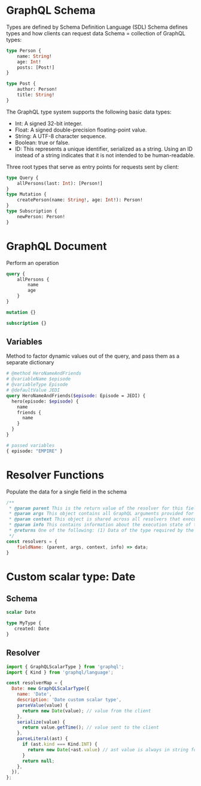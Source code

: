 # GraphQL Schema

Types are defined by Schema Definition Language (SDL)
Schema defines types and how clients can request data
Schema = collection of GraphQL types:

```graphql
type Person {
    name: String!
    age: Int!
    posts: [Post!]
}

type Post {
    author: Person!
    title: String!
}
```

The GraphQL type system supports the following basic data types:

- Int: A signed 32-bit integer.
- Float: A signed double-precision floating-point value.
- String: A UTF-8 character sequence.
- Boolean: true or false.
- ID: This represents a unique identifier, serialized as a string. Using an ID instead of a string indicates that it is not intended to be human-readable.

Three root types that serve as entry points for requests sent by client:

```graphql
type Query {
    allPersons(last: Int): [Person!]
}
type Mutation {
    createPerson(name: String!, age: Int!): Person!
}
type Subscription {
    newPerson: Person!
}
```

# GraphQL Document

Perform an operation

```graphql
query {
    allPersons {
        name
        age
    }
}

mutation {}

subscription {}
```

## Variables

Method to factor dynamic values out of the query, and pass them as a separate dictionary

````graphql
# @method HeroNameAndFriends
# @variableName $episode
# @variableType Episode
# @defaultValue JEDI
query HeroNameAndFriends($episode: Episode = JEDI) {
  hero(episode: $episode) {
    name
    friends {
      name
    }
  }
}

# passed variables
{ episode: "EMPIRE" }
````

# Resolver Functions

Populate the data for a single field in the schema

```javascript
/**
 * @param parent This is the return value of the resolver for this field's parent (the resolver for a parent field always executes before the resolvers for that field's children).
 * @param args This object contains all GraphQL arguments provided for this field.
 * @param context This object is shared across all resolvers that execute for a particular operation. Use this to share per-operation state, such as authentication information and access to data sources.
 * @param info This contains information about the execution state of the operation (used only in advanced cases).
 * @returns One of the following: (1) Data of the type required by the resolver's corresponding schema field (string, integer, object, etc.); (2) A promise that fulfills with data of the required type
 */
const resolvers = {
    fieldName: (parent, args, context, info) => data;
}
```

# Custom scalar type: Date

## Schema

```graphql
scalar Date

type MyType {
   created: Date
}
```

## Resolver

```javascript
import { GraphQLScalarType } from 'graphql';
import { Kind } from 'graphql/language';

const resolverMap = {
  Date: new GraphQLScalarType({
    name: 'Date',
    description: 'Date custom scalar type',
    parseValue(value) {
      return new Date(value); // value from the client
    },
    serialize(value) {
      return value.getTime(); // value sent to the client
    },
    parseLiteral(ast) {
      if (ast.kind === Kind.INT) {
        return new Date(+ast.value) // ast value is always in string format
      }
      return null;
    },
  }),
};
```